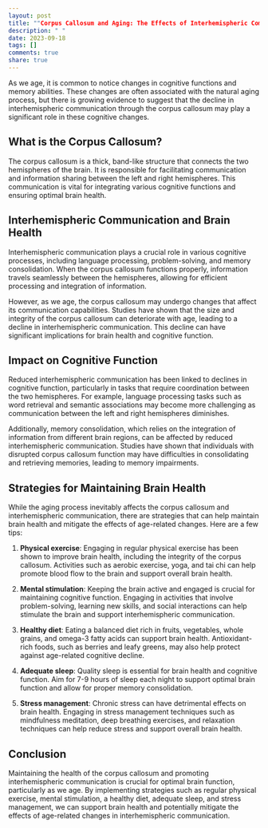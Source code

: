```yaml
---
layout: post
title: ""Corpus Callosum and Aging: The Effects of Interhemispheric Communication on Brain Health""
description: " "
date: 2023-09-18
tags: []
comments: true
share: true
---
```


As we age, it is common to notice changes in cognitive functions and memory abilities. These changes are often associated with the natural aging process, but there is growing evidence to suggest that the decline in interhemispheric communication through the corpus callosum may play a significant role in these cognitive changes.

## What is the Corpus Callosum?

The corpus callosum is a thick, band-like structure that connects the two hemispheres of the brain. It is responsible for facilitating communication and information sharing between the left and right hemispheres. This communication is vital for integrating various cognitive functions and ensuring optimal brain health.

## Interhemispheric Communication and Brain Health

Interhemispheric communication plays a crucial role in various cognitive processes, including language processing, problem-solving, and memory consolidation. When the corpus callosum functions properly, information travels seamlessly between the hemispheres, allowing for efficient processing and integration of information.

However, as we age, the corpus callosum may undergo changes that affect its communication capabilities. Studies have shown that the size and integrity of the corpus callosum can deteriorate with age, leading to a decline in interhemispheric communication. This decline can have significant implications for brain health and cognitive function.

## Impact on Cognitive Function

Reduced interhemispheric communication has been linked to declines in cognitive function, particularly in tasks that require coordination between the two hemispheres. For example, language processing tasks such as word retrieval and semantic associations may become more challenging as communication between the left and right hemispheres diminishes.

Additionally, memory consolidation, which relies on the integration of information from different brain regions, can be affected by reduced interhemispheric communication. Studies have shown that individuals with disrupted corpus callosum function may have difficulties in consolidating and retrieving memories, leading to memory impairments.

## Strategies for Maintaining Brain Health

While the aging process inevitably affects the corpus callosum and interhemispheric communication, there are strategies that can help maintain brain health and mitigate the effects of age-related changes. Here are a few tips:

1. **Physical exercise**: Engaging in regular physical exercise has been shown to improve brain health, including the integrity of the corpus callosum. Activities such as aerobic exercise, yoga, and tai chi can help promote blood flow to the brain and support overall brain health.

2. **Mental stimulation**: Keeping the brain active and engaged is crucial for maintaining cognitive function. Engaging in activities that involve problem-solving, learning new skills, and social interactions can help stimulate the brain and support interhemispheric communication.

3. **Healthy diet**: Eating a balanced diet rich in fruits, vegetables, whole grains, and omega-3 fatty acids can support brain health. Antioxidant-rich foods, such as berries and leafy greens, may also help protect against age-related cognitive decline.

4. **Adequate sleep**: Quality sleep is essential for brain health and cognitive function. Aim for 7-9 hours of sleep each night to support optimal brain function and allow for proper memory consolidation.

5. **Stress management**: Chronic stress can have detrimental effects on brain health. Engaging in stress management techniques such as mindfulness meditation, deep breathing exercises, and relaxation techniques can help reduce stress and support overall brain health.

## Conclusion

Maintaining the health of the corpus callosum and promoting interhemispheric communication is crucial for optimal brain function, particularly as we age. By implementing strategies such as regular physical exercise, mental stimulation, a healthy diet, adequate sleep, and stress management, we can support brain health and potentially mitigate the effects of age-related changes in interhemispheric communication.